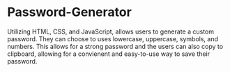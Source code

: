 # Password-Generator
Utilizing HTML, CSS, and JavaScript, allows users to generate a custom password. They can choose to uses lowercase, uppercase, symbols, and numbers. This allows for a strong password and the users can also copy to clipboard, allowing for a convienent and easy-to-use way to save their password.
